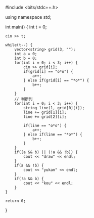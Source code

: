 
#include <bits/stdc++.h>

using namespace std;

int main() {
    int t = 0;

    cin >> t;

    while(t--) {
        vector<string> grid(3, "");
        int a = 0;
        int b = 0;
        for(int i = 0; i < 3; i++) {
            cin >> grid[i];
            if(grid[i] == "o*o") {
                a++;
            } else if(grid[i] == "*o*") {
                b++;
            }
        }
        // 判断列
        for(int i = 0; i < 3; i++) {
            string line(1, grid[0][i]);
            line += grid[1][i];
            line += grid[2][i];

            if(line == "o*o") {
                a++;
            } else if(line == "*o*") {
                b++;
            }
        }
        if((a && b) || (!a && !b)) {
            cout << "draw" << endl;
        }
        if(a && !b) {
            cout << "yukan" << endl;
        }
        if(!a && b) {
            cout << "kou" << endl;
        }
    }

    return 0;
}
